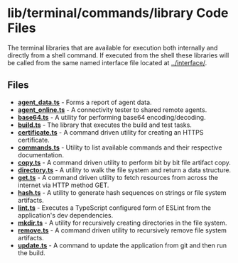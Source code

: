 # lib/terminal/commands/library Code Files
The terminal libraries that are available for execution both internally and directly from a shell command. If executed from the shell these libraries will be called from the same named interface file located at [../interface/](../interface).

## Files
<!-- Do not edit below this line.  Contents dynamically populated. -->

* **[agent_data.ts](agent_data.ts)**     - Forms a report of agent data.
* **[agent_online.ts](agent_online.ts)** - A connectivity tester to shared remote agents.
* **[base64.ts](base64.ts)**             - A utility for performing base64 encoding/decoding.
* **[build.ts](build.ts)**               - The library that executes the build and test tasks.
* **[certificate.ts](certificate.ts)**   - A command driven utility for creating an HTTPS certificate.
* **[commands.ts](commands.ts)**         - Utility to list available commands and their respective documentation.
* **[copy.ts](copy.ts)**                 - A command driven utility to perform bit by bit file artifact copy.
* **[directory.ts](directory.ts)**       - A utility to walk the file system and return a data structure.
* **[get.ts](get.ts)**                   - A command driven utility to fetch resources from across the internet via HTTP method GET.
* **[hash.ts](hash.ts)**                 - A utility to generate hash sequences on strings or file system artifacts.
* **[lint.ts](lint.ts)**                 - Executes a TypeScript configured form of ESLint from the application's dev dependencies.
* **[mkdir.ts](mkdir.ts)**               - A utility for recursively creating directories in the file system.
* **[remove.ts](remove.ts)**             - A command driven utility to recursively remove file system artifacts.
* **[update.ts](update.ts)**             - A command to update the application from git and then run the build.